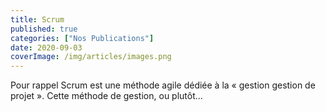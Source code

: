 ```yaml
---
title: Scrum
published: true
categories: ["Nos Publications"]
date: 2020-09-03
coverImage: /img/articles/images.png
---
```

 
Pour rappel Scrum est une méthode agile dédiée à la « gestion gestion de projet ».
Cette méthode de gestion, ou plutôt...
